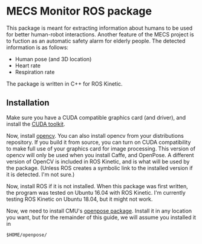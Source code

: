# MECS Monitor ROS package
This package is meant for extracting information about humans to be used for better human-robot interactions.
Another feature of the MECS project is to fuction as an automatic safety alarm for elderly people. The detected information is as follows:
- Human pose (and 3D location)
- Heart rate
- Respiration rate

The package is written in C++ for ROS Kinetic.

## Installation
Make sure you have a CUDA compatible graphics card (and driver), and install the [CUDA toolkit](https://docs.nvidia.com/cuda/cuda-installation-guide-linux/index.html "Installation instructions for CUDA").

Now, install [opencv](https://github.com/opencv/opencv "OpenCV's GitHub repo"). You can also install opencv from your distributions repository. If you build it from source, you can turn on CUDA compatibility to make full use of your graphics card for image processing.
This version of opencv will only be used when you install Caffe, and OpenPose. A different version of OpenCV is included in ROS Kinetic, and is what will be used by the package. (Unless ROS creates a symbolic link to the installed version if it is detected. I'm not sure.)

Now, install ROS if it is not installed. When this package was first written, the program was tested on Ubuntu 16.04 with ROS Kinetic.
I'm currently testing ROS Kinetic on Ubuntu 18.04, but it might not work.

Now, we need to install CMU's [openpose package](https://github.com/CMU-Perceptual-Computing-Lab/openpose). Install it in any location you want, but for the remainder of this guide, we will assume you installed it in
```
$HOME/openpose/
```